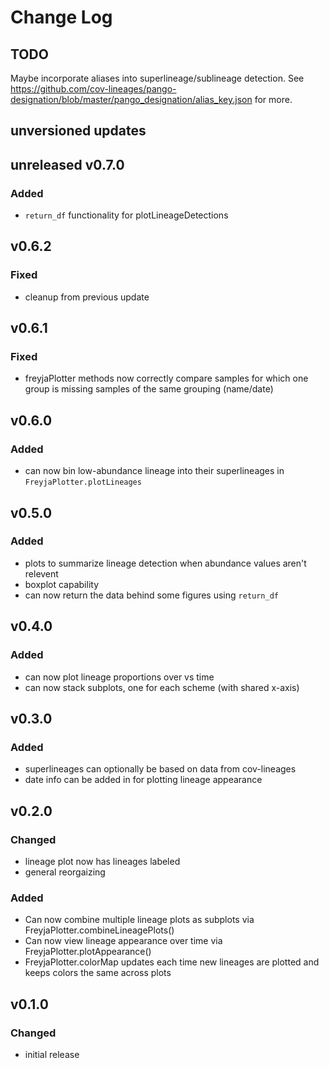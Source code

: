 # Change Log

## TODO
Maybe incorporate aliases into superlineage/sublineage detection. See https://github.com/cov-lineages/pango-designation/blob/master/pango_designation/alias_key.json for more.

## unversioned updates

## unreleased v0.7.0
### Added
* `return_df` functionality for plotLineageDetections

## v0.6.2
### Fixed
* cleanup from previous update

## v0.6.1
### Fixed
* freyjaPlotter methods now correctly compare samples for which one group is missing samples of the same grouping (name/date)

## v0.6.0
### Added
* can now bin low-abundance lineage into their superlineages in `FreyjaPlotter.plotLineages`

## v0.5.0
### Added
* plots to summarize lineage detection when abundance values aren't relevent
* boxplot capability
* can now return the data behind some figures using `return_df`

## v0.4.0
### Added
* can now plot lineage proportions over vs time
* can now stack subplots, one for each scheme (with shared x-axis)

## v0.3.0
### Added
* superlineages can optionally be based on data from cov-lineages
* date info can be added in for plotting lineage appearance

## v0.2.0
### Changed
* lineage plot now has lineages labeled
* general reorgaizing
### Added
* Can now combine multiple lineage plots as subplots via FreyjaPlotter.combineLineagePlots()
* Can now view lineage appearance over time via FreyjaPlotter.plotAppearance()
* FreyjaPlotter.colorMap updates each time new lineages are plotted and keeps colors the same across plots

## v0.1.0
### Changed
* initial release

